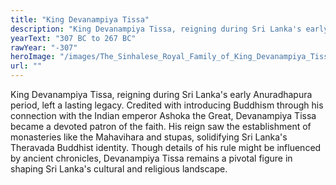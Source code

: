 ```yaml
---
title: "King Devanampiya Tissa"
description: "King Devanampiya Tissa, reigning during Sri Lanka's early Anuradhapura period, left a lasting legacy. Credited with introducing Buddhism through his connection with the Indian emperor Ashoka the Great, Devanampiya Tissa became a devoted patron of the faith.  His reign saw the establishment of  monasteries like the Mahavihara and stupas, solidifying Sri Lanka's Theravada Buddhist identity. Though details of his rule might be influenced by ancient chronicles, Devanampiya Tissa remains a pivotal figure in shaping Sri Lanka's cultural and religious landscape."
yearText: "307 BC to 267 BC"
rawYear: "-307"
heroImage: "/images/The_Sinhalese_Royal_Family_of_King_Devanampiya_Tissa_and_Prince_Uththiya.jpg"
url: ""
---
```


King Devanampiya Tissa, reigning during Sri Lanka's early Anuradhapura period, left a lasting legacy. Credited with introducing Buddhism through his connection with the Indian emperor Ashoka the Great, Devanampiya Tissa became a devoted patron of the faith.  His reign saw the establishment of  monasteries like the Mahavihara and stupas, solidifying Sri Lanka's Theravada Buddhist identity. Though details of his rule might be influenced by ancient chronicles, Devanampiya Tissa remains a pivotal figure in shaping Sri Lanka's cultural and religious landscape.
